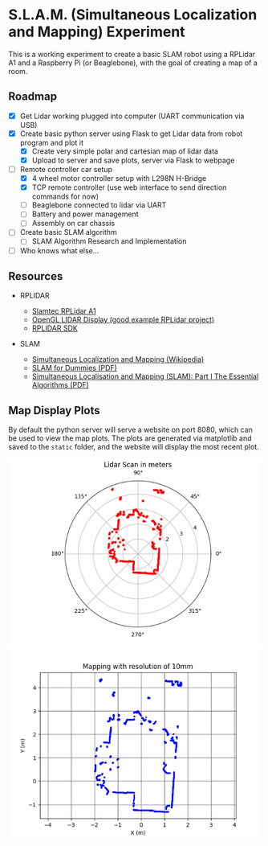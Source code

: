 # S.L.A.M. (Simultaneous Localization and Mapping) Experiment

This is a working experiment to create a basic SLAM robot using a RPLidar A1 and a Raspberry Pi (or Beaglebone), with the goal of creating a map of a room.

## Roadmap

- [x] Get Lidar working plugged into computer (UART communication via USB)
- [x] Create basic python server using Flask to get Lidar data from robot program and plot it
  - [x] Create very simple polar and cartesian map of lidar data
  - [x] Upload to server and save plots, server via Flask to webpage
- [ ] Remote controller car setup
  - [x] 4 wheel motor controller setup with L298N H-Bridge
  - [x] TCP remote controller (use web interface to send direction commands for now)
  - [ ] Beaglebone connected to lidar via UART
  - [ ] Battery and power management
  - [ ] Assembly on car chassis
- [ ] Create basic SLAM algorithm
  - [ ] SLAM Algorithm Research and Implementation
- [ ] Who knows what else...

## Resources

- RPLIDAR

  - [Slamtec RPLidar A1](https://www.slamtec.com/en/Lidar/A1/)
  - [OpenGL LIDAR Display (good example RPLidar project)](https://github.com/jasonacox/OpenGL-LIDAR-Display)
  - [RPLIDAR SDK](https://github.com/Slamtec/rplidar_sdk)

- SLAM
  - [Simultaneous Localization and Mapping (Wikipedia)](https://en.wikipedia.org/wiki/Simultaneous_localization_and_mapping)
  - [SLAM for Dummies (PDF)](https://dspace.mit.edu/bitstream/handle/1721.1/119149/16-412j-spring-2005/contents/projects/1aslam_blas_repo.pdf)
  - [Simultaneous Localisation and Mapping (SLAM):
    Part I The Essential Algorithms (PDF)](https://people.eecs.berkeley.edu/~pabbeel/cs287-fa09/readings/Durrant-Whyte_Bailey_SLAM-tutorial-I.pdf)

## Map Display Plots

By default the python server will serve a website on port 8080, which can be used to view the map plots. The plots are generated via matplotlib and saved to the `static` folder, and the website will display the most recent plot.

![Polar Map](docs/polar_map.png)
![Cartesian Map](docs/cartesian_map.png)
